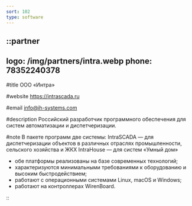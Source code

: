 ```yaml
---
sort: 102
type: software
---
```


::partner
---
logo: /img/partners/intra.webp
phone: 78352240378
---

#title
ООО «Интра»

#website
https://intrascada.ru

#email
info@ih-systems.com

#description
Российский разработчик программного обеспечения для систем автоматизации и диспетчеризации.

#note
В пакете программ две системы:
IntraSCADA — для диспетчеризации объектов в различных отраслях промышленности, сельского хозяйства и ЖКХ
IntraHouse — для систем «Умный дом»
* обе платформы реализованы на базе современных технологий;
* характеризуются минимальными требованиями к оборудованию и высоким быстродействием;
* работают с операционными системами Linux, macOS и Windows;
* работают на контроллерах WirenBoard.

::
